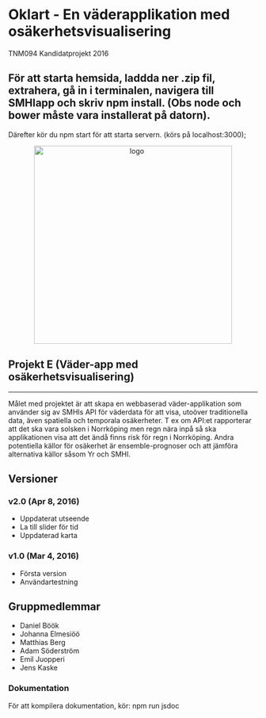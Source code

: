 # Oklart - En väderapplikation med osäkerhetsvisualisering
TNM094 Kandidatprojekt 2016

## För att starta hemsida, laddda ner .zip fil, extrahera, gå in i terminalen, navigera till SMHIapp och skriv npm install. (Obs node och bower måste vara installerat på datorn).
Därefter kör du npm start för att starta servern. (körs på localhost:3000);


<div style="text-align: center;"> 
    <img src="http://i.imgur.com/vUjHypg.png" alt="logo" style="width: 400px;"/>
</div>

## Projekt E (Väder-app med osäkerhetsvisualisering)
------
Målet med projektet är att skapa en webbaserad väder-applikation som använder sig av SMHIs API för väderdata för att visa, utoöver traditionella data, även spatiella och temporala osäkerheter. 
T ex om API:et rapporterar att det ska vara solsken i Norrköping men regn nära inpå så ska applikationen visa att det ändå finns risk för regn i Norrköping. 
Andra potentiella källor för osäkerhet är ensemble-prognoser och att jämföra alternativa källor såsom Yr och SMHI.

Versioner
---------
### v2.0 (Apr 8, 2016)
* Uppdaterat utseende
* La till slider för tid
* Uppdaterad karta

### v1.0 (Mar 4, 2016)
* Första version
* Användartestning

Gruppmedlemmar
------
- Daniel Böök
- Johanna Elmesiöö
- Matthias Berg
- Adam Söderström
- Emil Juopperi
- Jens Kaske

### Dokumentation
För att kompilera dokumentation, kör: npm run jsdoc